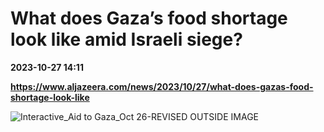 # What does Gaza’s food shortage look like amid Israeli siege?

**2023-10-27 14:11**

**https://www.aljazeera.com/news/2023/10/27/what-does-gazas-food-shortage-look-like**

![Interactive_Aid to Gaza_Oct 26-REVISED OUTSIDE IMAGE](https://www.aljazeera.com/wp-content/uploads/2023/10/Interactive_Aid-to-Gaza_Oct-26-03-1698409768.jpg?resize=770%2C513&quality=80)